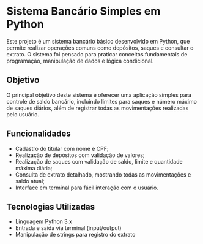 # Sistema Bancário Simples em Python

Este projeto é um sistema bancário básico desenvolvido em Python, que permite realizar operações comuns como depósitos, saques e consultar o extrato. O sistema foi pensado para praticar conceitos fundamentais de programação, manipulação de dados e lógica condicional.

## Objetivo

O principal objetivo deste sistema é oferecer uma aplicação simples para controle de saldo bancário, incluindo limites para saques e número máximo de saques diários, além de registrar todas as movimentações realizadas pelo usuário.

## Funcionalidades

- Cadastro do titular com nome e CPF;
- Realização de depósitos com validação de valores;
- Realização de saques com validação de saldo, limite e quantidade máxima diária;
- Consulta de extrato detalhado, mostrando todas as movimentações e saldo atual;
- Interface em terminal para fácil interação com o usuário.

## Tecnologias Utilizadas

- Linguagem Python 3.x
- Entrada e saída via terminal (input/output)
- Manipulação de strings para registro do extrato

